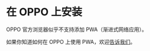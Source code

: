 # 在 OPPO 上安装

OPPO 官方浏览器似乎不支持添加 PWA（渐进式网络应用）。

如果你知道如何在 OPPO 上使用 PWA，欢迎[告诉我们](https://work.weixin.qq.com/kfid/kfcfb6f3959d36f6a0f)。
